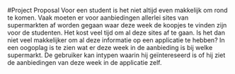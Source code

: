 #Project Proposal
Voor een student is het niet altijd even makkelijk om rond te komen. Vaak moeten er voor aanbiedingen allerlei sites van supermarkten af worden gegaan waar deze week de koopjes te vinden zijn voor de studenten. Het kost veel tijd om al deze sites af te gaan. Is het dan niet veel makkelijker om al deze informatie op een applicatie te hebben? In een oogoplag is te zien wat er deze week in de aanbieding is bij welke supermarkt. De gebruiker kan intypen waarin hij geïntereseerd is of hij ziet de aanbiedingen van deze week in de applicatie zelf. 
